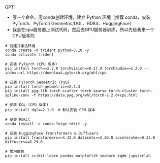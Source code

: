 
GPT:
- 写一个命令，用conda创建环境。建立 Python 环境（推荐 conda，安装 PyTorch、PyTorch Geometric/DGL、RDKit、HuggingFace）
- 我会在cpu服务器上测试代码，然后去GPU服务器训练，所以先给我来一个CPU版本的

```
# 创建并激活环境
conda create -n trident python=3.10 -y
conda activate trident

# 安装 PyTorch (CPU 版本)
pip install torch==2.2.0 torchvision==0.17.0 torchaudio==2.2.0 --index-url https://download.pytorch.org/whl/cpu

# 安装 PyTorch Geometric (PyG)
pip install torch-geometric==2.5.3
pip install pyg-lib torch-scatter torch-sparse torch-cluster torch-spline-conv -f https://data.pyg.org/whl/torch-2.2.0+cpu.html

# 安装 DGL (CPU 版本)
pip install dgl==2.1.0  # 默认安装 CPU 版本

# 安装 RDKit
conda install -c conda-forge rdkit -y

# 安装 HuggingFace Transformers & Diffusers
pip install transformers==4.42.0 datasets==2.20.0 accelerate==0.32.0 diffusers==0.29.0

# 常用依赖
pip install scikit-learn pandas matplotlib seaborn tqdm jupyterlab
```
